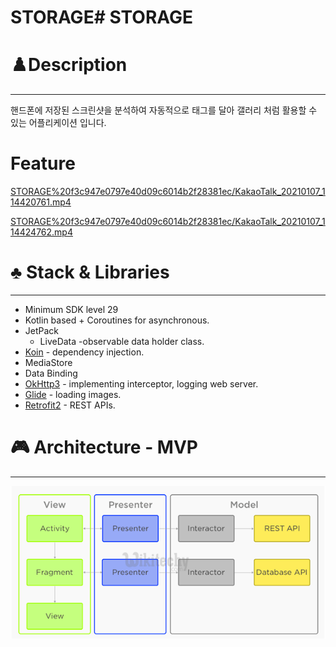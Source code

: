 # STORAGE# STORAGE

# ♟️Description

---

핸드폰에 저장된 스크린샷을 분석하여 자동적으로 태그를 달아 갤러리 처럼 활용할 수 있는 어플리케이션 입니다.

# Feature

[STORAGE%20f3c947e0797e40d09c6014b2f28381ec/KakaoTalk_20210107_114420761.mp4](STORAGE%20f3c947e0797e40d09c6014b2f28381ec/KakaoTalk_20210107_114420761.mp4)

[STORAGE%20f3c947e0797e40d09c6014b2f28381ec/KakaoTalk_20210107_114424762.mp4](STORAGE%20f3c947e0797e40d09c6014b2f28381ec/KakaoTalk_20210107_114424762.mp4)

# ♣️ Stack & Libraries

---

- Minimum SDK level 29
- Kotlin based + Coroutines for asynchronous.
- JetPack
    - LiveData -observable data holder class.
- [Koin](https://github.com/InsertKoinIO/koin) - dependency injection.
- MediaStore
- Data Binding
- [OkHttp3](https://github.com/square/okhttp) - implementing interceptor, logging web server.
- [Glide](https://github.com/bumptech/glide) - loading images.
- [Retrofit2](https://github.com/square/retrofit) - REST APIs.

# 🎮 Architecture - MVP

---

![STORAGE%20f3c947e0797e40d09c6014b2f28381ec/mvp.png](STORAGE%20f3c947e0797e40d09c6014b2f28381ec/mvp.png)
